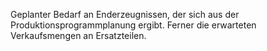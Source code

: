 Geplanter Bedarf an Enderzeugnissen, der sich aus der Produktionsprogrammplanung ergibt. Ferner die erwarteten Verkaufsmengen an Ersatzteilen.